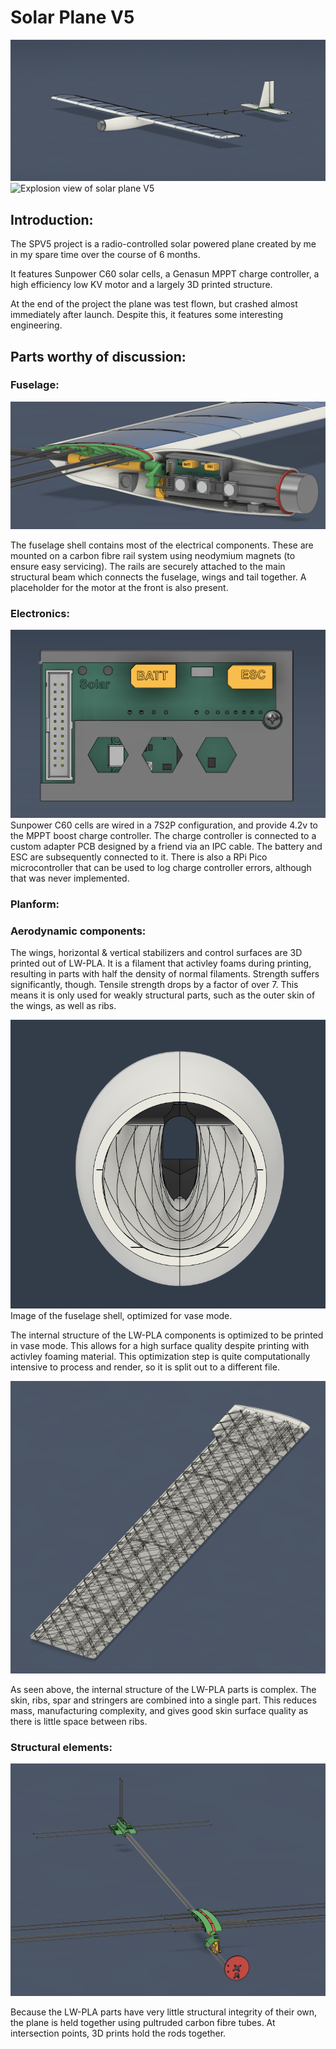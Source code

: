 # Solar Plane V5
![Side view of the fully assembled plane](https://github.com/Val4evr/Solar-Plane-V5/blob/main/Images/Side%20view.png)
![Explosion view of solar plane V5](https://github.com/Val4evr/Solar-Plane-V5/blob/main/Images/Explosion%20animation.gif)

## Introduction:
The SPV5 project is a radio-controlled solar powered plane created by me in my spare time over the course of 6 months. 

It features Sunpower C60 solar cells, a Genasun MPPT charge controller, a high efficiency low KV motor and a largely 3D printed structure.

At the end of the project the plane was test flown, but crashed almost immediately after launch. Despite this, it features some interesting engineering.

## Parts worthy of discussion:

### Fuselage:
![Side view of the fuselage internals, showing the electronics](https://github.com/Val4evr/Solar-Plane-V5/blob/main/Images/Fuselage%20internals.png)

The fuselage shell contains most of the electrical components.
These are mounted on a carbon fibre rail system using neodymium magnets (to ensure easy servicing). The rails are securely attached to the main structural beam which connects the fuselage, wings and tail together. A placeholder for the motor at the front is also present. 

### Electronics:
![Picture of a PCB 3D model with two yellow connectors, labeled "ESC" and "BATT"](https://github.com/Val4evr/Solar-Plane-V5/blob/main/Images/MPPT%20Manager%20board.png)
Sunpower C60 cells are wired in a 7S2P configuration, and provide 4.2v to the MPPT boost charge controller. The charge controller is connected to a custom adapter PCB designed by a friend via an IPC cable. The battery and ESC are subsequently connected to it. There is also a RPi Pico microcontroller that can be used to log charge controller errors, although that was never implemented.    

### Planform:

### Aerodynamic components:
The wings, horizontal & vertical stabilizers and control surfaces are 3D printed out of LW-PLA. It is a filament that activley foams during printing, resulting in parts with half the density of normal filaments. Strength suffers significantly, though. Tensile strength drops by a factor of over 7. This means it is only used for weakly structural parts, such as the outer skin of the wings, as well as ribs. 

![Image showing cad model of fuselage, prepared for printing](https://github.com/Val4evr/Solar-Plane-V5/blob/main/Images/Print-prep%20fuselage%20shell.png)
Image of the fuselage shell, optimized for vase mode.

The internal structure of the LW-PLA components is optimized to be printed in vase mode. This allows for a high surface quality despite printing with activley foaming material. This optimization step is quite computationally intensive to process and render, so it is split out to a different file. 

![Image showing wireframe cad model of wing. All the internal ribs are visible](https://github.com/Val4evr/Solar-Plane-V5/blob/main/Images/Wing%20wire%20view.png)

As seen above, the internal structure of the LW-PLA parts is complex. The skin, ribs, spar and stringers are combined into a single part. This reduces mass, manufacturing complexity, and gives good skin surface quality as there is little space between ribs. 



### Structural elements:

![Wide view of all the structural frame elements of the plane](https://github.com/Val4evr/Solar-Plane-V5/blob/main/Images/Frame-all.png)

Because the LW-PLA parts have very little structural integrity of their own, the plane is held together using pultruded carbon fibre tubes. At intersection points, 3D prints hold the rods together.



 



